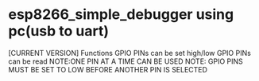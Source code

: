 # esp8266_simple_debugger using pc(usb to uart)
[CURRENT VERSION]
Functions
GPIO PINs can be set high/low
GPIO PINs can be read
NOTE:ONE PIN AT A TIME CAN BE USED
NOTE: GPIO PINS MUST BE SET TO LOW BEFORE ANOTHER PIN IS SELECTED

